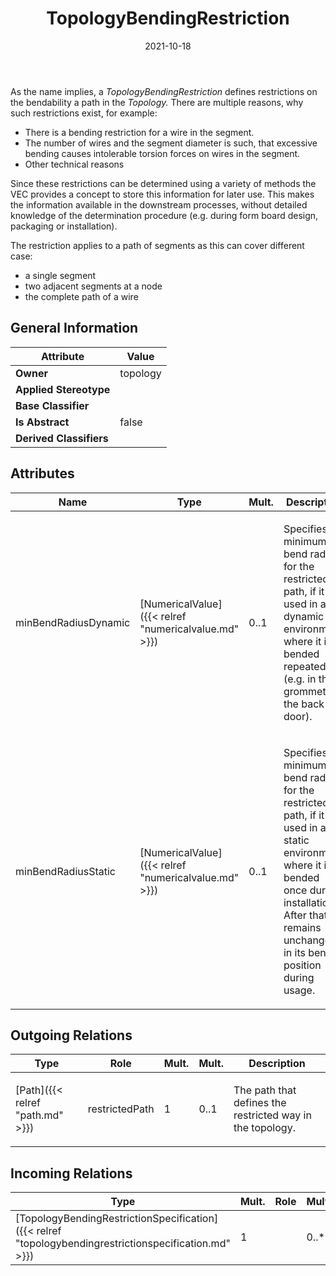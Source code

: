 ﻿---
title: TopologyBendingRestriction
toc: false
type: specs
date: "2021-10-18"
draft: false
specification: VEC
version: 1.2.1
documentType: "Recommendation"
elementType: Class
classes:
  - TopologyBendingRestriction
menu_name: vec-1.2.1
---
<p> As the name implies, a <i>TopologyBendingRestriction</i> defines restrictions on the bendability a path in the <i>Topology.</i> There are multiple reasons, why such restrictions exist, for example:      </p>      <ul>       <li> There is a bending restriction for a wire in the segment.        </li>       <li> The number of wires and the segment diameter is such, that excessive bending causes intolerable torsion forces on wires in the segment.        </li>       <li> Other technical reasons        </li>     </ul>     <p> Since these restrictions can be determined using a variety of methods the VEC provides a concept to store this information for later use. This makes the information available in the downstream processes, without detailed knowledge of the determination procedure (e.g. during form board design, packaging or installation).      </p>      <p> The restriction applies to a path of segments as this can cover different case:      </p>      <ul>       <li> a single segment        </li>       <li> two adjacent segments at a node        </li>       <li> the complete path of a wire        </li>     </ul>

## General Information

| Attribute               | Value |
|-------------------------|-------|
| **Owner**               | topology |
| **Applied Stereotype**  |   |
| **Base Classifier**     |   |
| **Is Abstract**         | false |
| **Derived Classifiers** |   |

## Attributes
|  Name  |  Type  |  Mult.  |  Description  |  Owning Classifier  |
|--------|--------|---------|---------------|--------------|
|minBendRadiusDynamic | [NumericalValue]({{< relref "numericalvalue.md" >}}) | 0..1 | <p> Specifies the minimum bend radius for the restricted path, if it is used in a dynamic environment, where it is bended repeatedly (e.g. in the grommet of the back door).      </p> | [TopologyBendingRestriction]({{< relref "topologybendingrestriction.md" >}}) |
|minBendRadiusStatic | [NumericalValue]({{< relref "numericalvalue.md" >}}) | 0..1 | <p> Specifies the minimum bend radius for the restricted path, if it is used in a static environment, where it is bended once during installation. After that it remains unchanged in its bended position during usage.      </p> | [TopologyBendingRestriction]({{< relref "topologybendingrestriction.md" >}}) |

## Outgoing Relations
|    Type  |   Role   |   Mult.   |   Mult.   |   Description   |
|----------|----------|-----------|-----------|-----------------|
| [Path]({{< relref "path.md" >}}) | restrictedPath | 1 | 0..1 | <p> The path that defines the restricted way in the topology.      </p> |
##  Incoming Relations
|    Type  |   Mult.  |   Role    |   Mult.   |   Description  |
|----------|----------|-----------|-----------|----------------|
| [TopologyBendingRestrictionSpecification]({{< relref "topologybendingrestrictionspecification.md" >}}) | 1 |  | 0..* |  |

